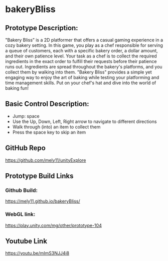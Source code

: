 # bakeryBliss

## Prototype Description:
"Bakery Bliss” is a 2D platformer that offers a casual gaming experience in a cozy bakery setting. In this game, you play as a chef responsible for serving a queue of customers, each with a specific bakery order, a dollar amount, and their own patience level. Your task as a chef is to collect the required ingredients in the exact order to fulfill their requests before their patience runs out. Ingredients are spread throughout the bakery's platforms, and you collect them by walking into them. "Bakery Bliss" provides a simple yet engaging way to enjoy the art of baking while testing your platforming and time management skills. Put on your chef's hat and dive into the world of baking fun!

## Basic Control Description:
- Jump: space
- Use the Up, Down, Left, Right arrow to navigate to different directions
- Walk through (into) an item to collect them
- Press the space key to skip an item 

## GitHub Repo
https://github.com/mely11/unityExplore 
## Prototype Build Links
### Github Build:
https://mely11.github.io/bakeryBliss/
### WebGL link:
https://play.unity.com/mg/other/prototype-104
## Youtube Link
https://youtu.be/mImS3NJJ4i8
